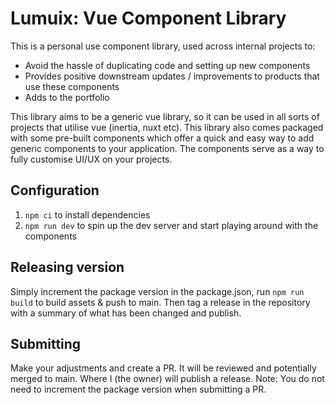 # Lumuix: Vue Component Library
This is a personal use component library, used across internal projects to:
- Avoid the hassle of duplicating code and setting up new components
- Provides positive downstream updates / improvements to products that use these components
- Adds to the portfolio

This library aims to be a generic vue library, so it can be used in all sorts of projects that utilise vue (inertia, nuxt etc).
This library also comes packaged with some pre-built components which offer a quick and easy way to add generic components to your application.
The components serve as a way to fully customise UI/UX on your projects.

## Configuration
1. `npm ci` to install dependencies
2. `npm run dev` to spin up the dev server and start playing around with the components

## Releasing version
Simply increment the package version in the package.json, run `npm run build` to build assets & push to main. Then tag a release in the repository with a summary of what has been changed and publish.

## Submitting
Make your adjustments and create a PR. It will be reviewed and potentially merged to main. Where I (the owner) will publish a release. Note: You do not need to increment the package version when submitting a PR.